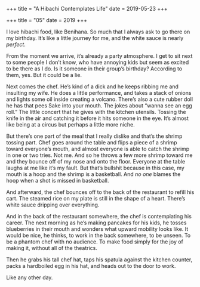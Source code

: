 +++
title = "A Hibachi Contemplates Life"
date = 2019-05-23
+++

+++
title = "05"
date = 2019
+++

I love hibachi food, like Benihana. So much that I always ask to go there on my birthday. It’s like a little journey for me, and the white sauce is nearly _perfect_. 

From the moment we arrive, it’s already a party atmosphere. I get to sit next to some people I don’t know, who have annoying kids but seem as excited to be there as I do. Is it someone in their group’s birthday? According to them, yes. But it could be a lie.

Next comes the chef. He’s kind of a dick and he keeps ribbing me and insulting my wife. He does a little performance, and takes a stack of onions and lights some oil inside creating a volcano. There’s also a cute rubber doll he has that pees Sake into your mouth. The jokes about “wanna see an egg roll.” The little concert that he gives with the kitchen utensils. Tossing the knife in the air and catching it before it hits someone in the eye. It’s almost like being at a circus but perhaps a little more niche.

But there’s one part of the meal that I really dislike and that’s the shrimp tossing part. Chef goes around the table and flips a piece of a shrimp toward everyone’s mouth, and almost everyone is able to catch the shrimp in one or two tries. Not me. And so he throws a few more shrimp toward me and they bounce off of my nose and onto the floor. Everyone at the table laughs at me like it’s my fault. But that’s bullshit because in this case, my mouth is a hoop and the shrimp is a basketball. And _no one_ blames the hoop when a shot is missed in basketball. 

And afterward, the chef bounces off to the back of the restaurant to refill his cart. The steamed rice on my plate is still in the shape of a heart. There’s white sauce dripping over everything. 

And in the back of the restaurant somewhere, the chef is contemplating his career. The next morning as he’s making pancakes for his kids, he tosses blueberries in their mouth and wonders what upward mobility looks like. It would be nice, he thinks, to work in the back somewhere, to be unseen. To be a phantom chef with no audience. To make food simply for the joy of making it, without all of the theatrics.

Then he grabs his tall chef hat, taps his spatula against the kitchen counter, packs a hardboiled egg in his hat, and heads out to the door to work.

Like any other day.